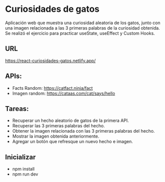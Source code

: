 # Curiosidades de gatos
Aplicación web que muestra una curiosidad aleatoria de los gatos, junto con una imagen relacionada a las 3 primeras palabras de la curiosidad obtenida.  
Se realizó el ejercicio para practicar useState, useEffect y Custom Hooks.  

## URL  
https://react-curiosidades-gatos.netlify.app/  

## APIs:  
- Facts Random: https://catfact.ninja/fact
- Imagen random: https://cataas.com/cat/says/hello  

## Tareas:  
- Recuperar un hecho aleatorio de gatos de la primera API.
- Recuperar las 3 primeras palabras del hecho.
- Obtener la imagen relacionada con las 3 primeras palabras del hecho.
- Mostrar la imagen obtenida anteriormente.
- Agregar un botón que refresque un nuevo hecho e imagen.  

## Inicializar
- npm install
- npm run dev  
